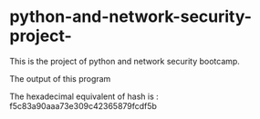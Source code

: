 # python-and-network-security-project-
This is the project of python and network security bootcamp.


The output of this program

The hexadecimal equivalent of hash is : f5c83a90aaa73e309c42365879fcdf5b
